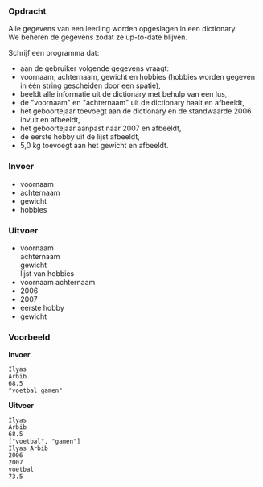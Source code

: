 ### Opdracht

Alle gegevens van een leerling worden opgeslagen in een dictionary.  
We beheren de gegevens zodat ze up-to-date blijven.

Schrijf een programma dat:
* aan de gebruiker volgende gegevens vraagt:  
* voornaam, achternaam, gewicht en hobbies 
(hobbies worden gegeven in één string gescheiden door een spatie),  
* beeldt alle informatie uit de dictionary met behulp van een lus,  
* de "voornaam" en "achternaam" uit de dictionary haalt en afbeeldt,
* het geboortejaar toevoegt aan de dictionary en de standwaarde 2006 invult en afbeeldt,
* het geboortejaar aanpast naar 2007 en afbeeldt,
* de eerste hobby uit de lijst afbeeldt,
* 5,0 kg toevoegt aan het gewicht en afbeeldt.

### Invoer

* voornaam
* achternaam
* gewicht
* hobbies

### Uitvoer

* voornaam  
  achternaam  
  gewicht  
  lijst van hobbies
* voornaam achternaam
* 2006
* 2007
* eerste hobby
* gewicht

### Voorbeeld

**Invoer**

    Ilyas
    Arbib
    68.5
    "voetbal gamen"

**Uitvoer**
    
    Ilyas
    Arbib
    68.5
    ["voetbal", "gamen"]
    Ilyas Arbib
    2006
    2007
    voetbal
    73.5

